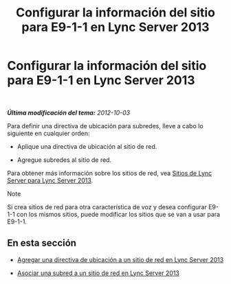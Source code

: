﻿---
title: Configurar la información del sitio para E9-1-1 en Lync Server 2013
TOCTitle: Configurar la información del sitio para E9-1-1 en Lync Server 2013
ms:assetid: 3373be5c-0a99-437d-9604-05194a96c31e
ms:mtpsurl: https://technet.microsoft.com/es-es/library/Gg425828(v=OCS.15)
ms:contentKeyID: 48274876
ms.date: 01/07/2017
mtps_version: v=OCS.15
ms.translationtype: HT
---

# Configurar la información del sitio para E9-1-1 en Lync Server 2013

 

_**Última modificación del tema:** 2012-10-03_

Para definir una directiva de ubicación para subredes, lleve a cabo lo siguiente en cualquier orden:

  - Aplique una directiva de ubicación al sitio de red.

  - Agregue subredes al sitio de red.

Para obtener más información sobre los sitios de red, vea [Sitios de Lync Server para Lync Server 2013](lync-server-2013-sites.md).


> [!NOTE]
> Si crea sitios de red para otra característica de voz y desea configurar E9-1-1 con los mismos sitios, puede modificar los sitios que se van a usar para E9-1-1.



## En esta sección

  - [Agregar una directiva de ubicación a un sitio de red en Lync Server 2013](lync-server-2013-add-a-location-policy-to-a-network-site.md)

  - [Asociar una subred a un sitio de red en Lync Server 2013](lync-server-2013-associate-a-subnet-with-a-network-site.md)

